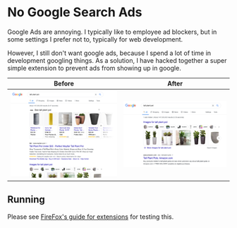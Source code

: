 # No Google Search Ads

Google Ads are annoying. I typically like to employee ad blockers, but in some settings I prefer not to, typically for web development. 

However, I still don't want google ads, because I spend a lot of time in development googling things. As a solution, I have hacked together a super simple extension to prevent ads from showing up in google.

Before             |  After
:-------------------------:|:-------------------------:
![Before](/README_ASSETS/tall-plant-pot-before.png)  |  ![After](/README_ASSETS/tall-plant-pot-after.png)
 
## Running

Please see [FireFox's guide for extensions](https://developer.mozilla.org/en-US/docs/Mozilla/Add-ons/WebExtensions/Your_first_WebExtension#Trying_it_out) for testing this.
